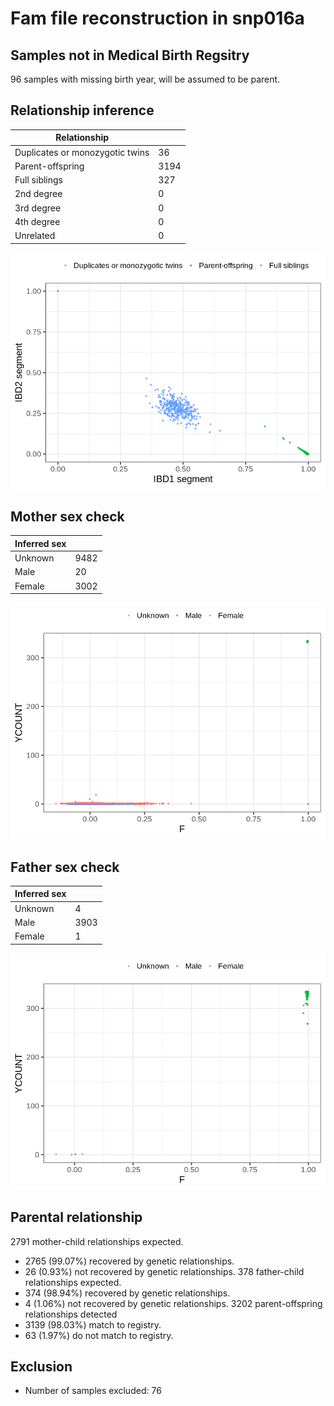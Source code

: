 # Fam file reconstruction in snp016a
## Samples not in Medical Birth Regsitry
96 samples with missing birth year, will be assumed to be parent.
## Relationship inference
| Relationship |   |
| ------------ | - |
| Duplicates or monozygotic twins| 36 |
| Parent-offspring| 3194 |
| Full siblings| 327 |
| 2nd degree| 0 |
| 3rd degree| 0 |
| 4th degree| 0 |
| Unrelated| 0 |

![](fam_reconstruction/ibd_plot.png)
## Mother sex check
| Inferred sex |   |
| ------------ | - |
| Unknown | 9482 |
| Male | 20 |
| Female | 3002 |

![](fam_reconstruction/mother_sex_plot.png)
## Father sex check
| Inferred sex |   |
| ------------ | - |
| Unknown | 4 |
| Male | 3903 |
| Female | 1 |

![](fam_reconstruction/father_sex_plot.png)
## Parental relationship
2791 mother-child relationships expected.
- 2765 (99.07%) recovered by genetic relationships.
- 26 (0.93%) not recovered by genetic relationships.
378 father-child relationships expected.
- 374 (98.94%) recovered by genetic relationships.
- 4 (1.06%) not recovered by genetic relationships.
3202 parent-offspring relationships detected
- 3139 (98.03%) match to registry.
- 63 (1.97%) do not match to registry.
## Exclusion
- Number of samples excluded: 76

